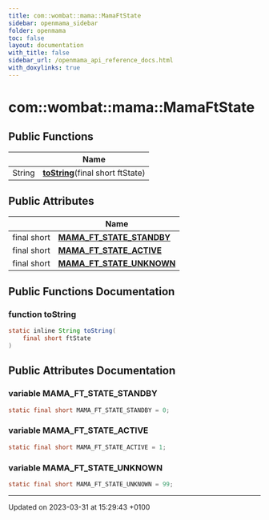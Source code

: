 ```yaml
---
title: com::wombat::mama::MamaFtState
sidebar: openmama_sidebar
folder: openmama
toc: false
layout: documentation
with_title: false
sidebar_url: /openmama_api_reference_docs.html
with_doxylinks: true
---
```


# com::wombat::mama::MamaFtState





## Public Functions

|                | Name           |
| -------------- | -------------- |
| String | **[toString](classcom_1_1wombat_1_1mama_1_1MamaFtState.html#function-tostring)**(final short ftState) |

## Public Attributes

|                | Name           |
| -------------- | -------------- |
| final short | **[MAMA_FT_STATE_STANDBY](classcom_1_1wombat_1_1mama_1_1MamaFtState.html#variable-mama-ft-state-standby)**  |
| final short | **[MAMA_FT_STATE_ACTIVE](classcom_1_1wombat_1_1mama_1_1MamaFtState.html#variable-mama-ft-state-active)**  |
| final short | **[MAMA_FT_STATE_UNKNOWN](classcom_1_1wombat_1_1mama_1_1MamaFtState.html#variable-mama-ft-state-unknown)**  |

## Public Functions Documentation

### function toString

```java
static inline String toString(
    final short ftState
)
```


## Public Attributes Documentation

### variable MAMA_FT_STATE_STANDBY

```java
static final short MAMA_FT_STATE_STANDBY = 0;
```


### variable MAMA_FT_STATE_ACTIVE

```java
static final short MAMA_FT_STATE_ACTIVE = 1;
```


### variable MAMA_FT_STATE_UNKNOWN

```java
static final short MAMA_FT_STATE_UNKNOWN = 99;
```


-------------------------------

Updated on 2023-03-31 at 15:29:43 +0100